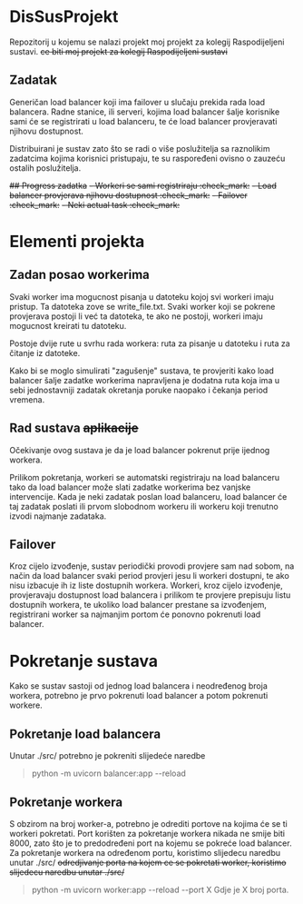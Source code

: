 # DisSusProjekt
Repozitorij u kojemu se nalazi projekt moj projekt za kolegij Raspodijeljeni sustavi. ~~ce biti moj projekt za kolegij Raspodijeljeni sustavi~~

## Zadatak
Generičan load balancer koji ima failover u slučaju prekida rada load balancera.
Radne stanice, ili serveri, kojima load balancer šalje korisnike sami će se registrirati u load balanceru, te će load balancer provjeravati njihovu dostupnost.

Distribuirani je sustav zato što se radi o više poslužitelja sa raznolikim zadatcima kojima korisnici pristupaju, te su raspoređeni ovisno o zauzeću ostalih poslužitelja.

~~## Progress zadatka~~
~~- Workeri se sami registriraju :check_mark:~~
~~- Load balancer provjerava njihovu dostupnost :check_mark:~~
~~- Failover :check_mark:~~
~~- Neki actual task :check_mark:~~

# Elementi projekta

## Zadan posao workerima
Svaki worker ima mogucnost pisanja u datoteku kojoj svi workeri imaju pristup.
Ta datoteka zove se write_file.txt.
Svaki worker koji se pokrene provjerava postoji li već ta datoteka, te ako ne postoji, workeri imaju mogucnost kreirati tu datoteku.

Postoje dvije rute u svrhu rada workera: ruta za pisanje u datoteku i ruta za čitanje iz datoteke.

Kako bi se moglo simulirati "zagušenje" sustava, te provjeriti kako load balancer šalje zadatke workerima napravljena je dodatna ruta koja ima u sebi jednostavniji zadatak okretanja poruke naopako i čekanja period vremena.

## Rad sustava ~~aplikacije~~
Očekivanje ovog sustava je da je load balancer pokrenut prije ijednog workera.

Prilikom pokretanja, workeri se automatski registriraju na load balanceru tako da load balancer može slati zadatke workerima bez vanjske intervencije.
Kada je neki zadatak poslan load balanceru, load balancer će taj zadatak poslati ili prvom slobodnom workeru ili workeru koji trenutno izvodi najmanje zadataka.

## Failover
Kroz cijelo izvođenje, sustav periodički provodi provjere sam nad sobom, na način da load balancer svaki period provjeri jesu li workeri dostupni, te ako nisu izbacuje ih iz liste dostupnih workera.
Workeri, kroz cijelo izvođenje, provjeravaju dostupnost load balancera i prilikom te provjere prepisuju listu dostupnih workera, te ukoliko load balancer prestane sa izvođenjem, registrirani worker sa najmanjim portom će ponovno pokrenuti load balancer.


# Pokretanje sustava
Kako se sustav sastoji od jednog load balancera i neodređenog broja workera, potrebno je prvo pokrenuti load balancer a potom pokrenuti workere.

## Pokretanje load balancera
Unutar ./src/ potrebno je pokreniti slijedeće naredbe
> python -m uvicorn balancer:app --reload

## Pokretanje workera
S obzirom na broj worker-a, potrebno je odrediti portove na kojima će se ti workeri pokretati.
Port korišten za pokretanje workera nikada ne smije biti 8000, zato što je to predodređeni port na kojemu se pokreće load balancer.
Za pokretanje workera na određenom portu, koristimo slijedecu naredbu unutar ./src/ ~~odredjivanje porta na kojem ce se pokretati worker, koristimo slijedecu naredbu unutar ./src/~~
> python -m uvicorn worker:app --reload --port X
Gdje je X broj porta.